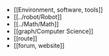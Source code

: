 - [[Environment, software, tools]]
- [[../robot/Robot]]
- [[../Math/Math]]
- [[graph/Computer Science]]
- [[route]]
- [[forum, website]]
